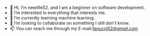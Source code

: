 - 👋 Hi, I’m newlife52, and I am a beginner on software development.
- 👀 I’m interested in everything that interests me.
- 🌱 I’m currently learning machine learning.
- 💞️ I’m looking to collaborate on something I still don't know.
- 📫 You can reach me through my E-mail:fanucnl52@gmail.com

<!---
newlife52/newlife52 is a ✨ special ✨ repository because its `README.md` (this file) appears on your GitHub profile.
You can click the Preview link to take a look at your changes.
--->
